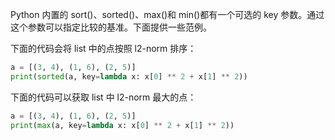 Python 内置的 sort()、sorted()、max()和 min()都有一个可选的 key 参数。通过这个参数可以指定比较的基准。下面提供一些范例。

下面的代码会将 list 中的点按照 l2-norm 排序：

```python
a = [(3, 4), (1, 6), (2, 5)]
print(sorted(a, key=lambda x: x[0] ** 2 + x[1] ** 2))
```

下面的代码可以获取 list 中 l2-norm 最大的点：

```python
a = [(3, 4), (1, 6), (2, 5)]
print(max(a, key=lambda x: x[0] ** 2 + x[1] ** 2))
```
